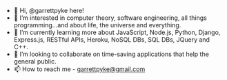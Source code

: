 - 👋 Hi, @garrettpyke here!
- 👀 I’m interested in computer theory, software engineering, all things programming...and about life, the universe and everything.
- 🌱 I’m currently learning more about JavaScript, Node.js, Python, Django, Express.js, RESTful APIs, Heroku, NoSQL DBs, SQL DBs, JQuery and C++.
- 💞️ I’m looking to collaborate on time-saving applications that help the general public. 
- 📫 How to reach me - garrettpyke@gmail.com
